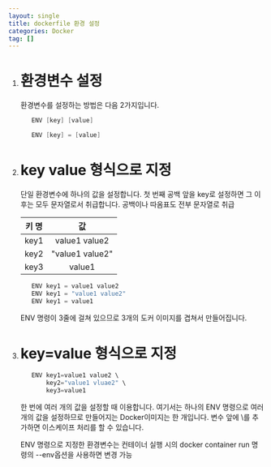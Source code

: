 ```yaml
---
layout: single
title: dockerfile 환경 설정
categories: Docker
tag: []
---
```


1. # 환경변수 설정
   환경변수를 설정하는 방법은 다음 2가지입니다.

   ```s
      ENV [key] [value]

      ENV [key] = [value]
   ```   

1. # key value 형식으로 지정
   단일 환경변수에 하나의 값을 설정합니다. 첫 번째 공백 앞을 key로 설정하면 그 이후는 모두 문자열로서 취급합니다. 공백이나 따옴표도 전부 문자열로 취급   

   | 키 명 |  값  |
   |:-----:|:------:|
   | key1 | value1 value2 |
   | key2 | "value1 value2"|
   | key3 | value1 | 

   ```s
      ENV key1 = value1 value2
      ENV key1 = "value1 value2"
      ENV key1 = value1
   ```   
   ENV 명령이 3줄에 걸쳐 있으므로 3개의 도커 이미지를 겹쳐서 만들어집니다.

1. # key=value 형식으로 지정
   ```s
      ENV key1=value1 value2 \
          key2="value1 vluae2" \
          key3=value1
   ```
   한 번에 여러 개의 값을 설정할 때 이용합니다. 여기서는 하나의 ENV 명령으로 여러 개의 값을 설정하므로 만들어지는 Docker이미지는 한 개입니다. 변수 앞에 \를 추가하면 이스케이프 처리를 할 수 있습니다.

   ENV 명령으로 지정한 환경변수는 컨테이너 실행 시의 docker container run 명령의 --env옵션을 사용하면 변경 가능   

